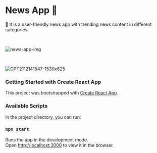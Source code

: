 # News App 📰
 📍 It is a user-friendly news app with trending news content in different categories.
 
 <br> 


![news-app-img](https://user-images.githubusercontent.com/68841557/145979087-0316145b-95c8-4b9f-aa44-d6f051928553.png)

<br> 

![CPT2112141547-1530x625](https://user-images.githubusercontent.com/68841557/145979360-3d322bac-d3d9-4503-a4b4-a009e56dca74.gif)




### Getting Started with Create React App

This project was bootstrapped with [Create React App](https://github.com/facebook/create-react-app).

### Available Scripts

In the project directory, you can run:

### `npm start`

Runs the app in the development mode.\
Open [http://localhost:3000](http://localhost:3000) to view it in the browser.




